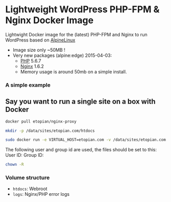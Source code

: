 # Lightweight WordPress PHP-FPM & Nginx Docker Image

Lightwight Docker image for the (latest) PHP-FPM and Nginx to run WordPress based on [AlpineLinux](http://alpinelinux.org)

* Image size only ~50MB !
* Very new packages (alpine:edge) 2015-04-03:
  * [PHP](http://pkgs.alpinelinux.org/package/main/x86/php) 5.6.7
  * [Nginx](http://pkgs.alpinelinux.org/package/main/x86/nginx) 1.6.2
  * Memory usage is around 50mb on a simple install.
  
  
### A simple example
## Say you want to run a single site on a box with Docker

```bash
docker pull etopian/nginx-proxy

mkdir -p /data/sites/etopian.com/htdocs

sudo docker run -e VIRTUAL_HOST=etopian.com -v /data/sites/etopian.com:/DATA -p 80 etopian/alpine-nginx-wordpress

```
The following user and group id are used, the files should be set to this:
User ID: 
Group ID: 

```bash
chown -R 
````

### Volume structure

* `htdocs`: Webroot
* `logs`: Nginx/PHP error logs
